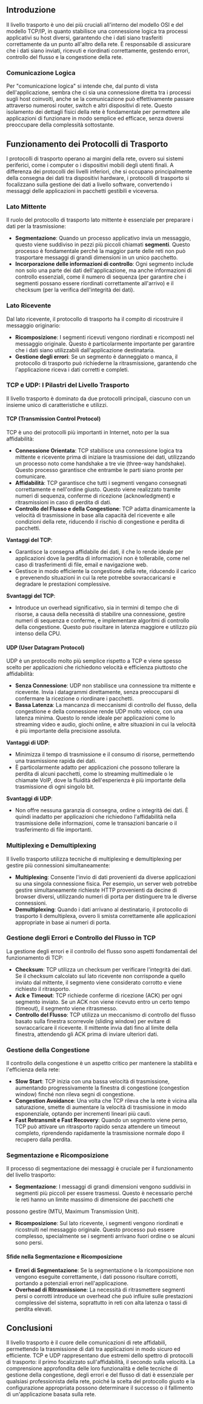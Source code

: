 
## Introduzione
Il livello trasporto è uno dei più cruciali all'interno del modello OSI e del modello TCP/IP, in quanto stabilisce una connessione logica tra processi applicativi su host diversi, garantendo che i dati siano trasferiti correttamente da un punto all'altro della rete. È responsabile di assicurare che i dati siano inviati, ricevuti e riordinati correttamente, gestendo errori, controllo del flusso e la congestione della rete.

### Comunicazione Logica
Per "comunicazione logica" si intende che, dal punto di vista dell'applicazione, sembra che ci sia una connessione diretta tra i processi sugli host coinvolti, anche se la comunicazione può effettivamente passare attraverso numerosi router, switch e altri dispositivi di rete. Questo isolamento dei dettagli fisici della rete è fondamentale per permettere alle applicazioni di funzionare in modo semplice ed efficace, senza doversi preoccupare della complessità sottostante.

## Funzionamento dei Protocolli di Trasporto
I protocolli di trasporto operano ai margini della rete, ovvero sui sistemi periferici, come i computer o i dispositivi mobili degli utenti finali. A differenza dei protocolli dei livelli inferiori, che si occupano principalmente della consegna dei dati tra dispositivi hardware, i protocolli di trasporto si focalizzano sulla gestione dei dati a livello software, convertendo i messaggi delle applicazioni in pacchetti gestibili e viceversa.

### Lato Mittente
Il ruolo del protocollo di trasporto lato mittente è essenziale per preparare i dati per la trasmissione:
- **Segmentazione**: Quando un processo applicativo invia un messaggio, questo viene suddiviso in pezzi più piccoli chiamati **segmenti**. Questo processo è fondamentale perché la maggior parte delle reti non può trasportare messaggi di grandi dimensioni in un unico pacchetto.
- **Incorporazione delle informazioni di controllo**: Ogni segmento include non solo una parte dei dati dell'applicazione, ma anche informazioni di controllo essenziali, come il numero di sequenza (per garantire che i segmenti possano essere riordinati correttamente all'arrivo) e il checksum (per la verifica dell'integrità dei dati).

### Lato Ricevente
Dal lato ricevente, il protocollo di trasporto ha il compito di ricostruire il messaggio originario:
- **Ricomposizione**: I segmenti ricevuti vengono riordinati e ricomposti nel messaggio originale. Questo è particolarmente importante per garantire che i dati siano utilizzabili dall'applicazione destinataria.
- **Gestione degli errori**: Se un segmento è danneggiato o manca, il protocollo di trasporto può richiederne la ritrasmissione, garantendo che l'applicazione riceva i dati corretti e completi.

### TCP e UDP: I Pilastri del Livello Trasporto
Il livello trasporto è dominato da due protocolli principali, ciascuno con un insieme unico di caratteristiche e utilizzi.

#### TCP (Transmission Control Protocol)
TCP è uno dei protocolli più importanti in Internet, noto per la sua affidabilità:
- **Connessione Orientata**: TCP stabilisce una connessione logica tra mittente e ricevente prima di iniziare la trasmissione dei dati, utilizzando un processo noto come handshake a tre vie (three-way handshake). Questo processo garantisce che entrambe le parti siano pronte per comunicare.
- **Affidabilità**: TCP garantisce che tutti i segmenti vengano consegnati correttamente e nell'ordine giusto. Questo viene realizzato tramite numeri di sequenza, conferme di ricezione (acknowledgment) e ritrasmissioni in caso di perdita di dati.
- **Controllo del Flusso e della Congestione**: TCP adatta dinamicamente la velocità di trasmissione in base alla capacità del ricevente e alle condizioni della rete, riducendo il rischio di congestione e perdita di pacchetti.

**Vantaggi del TCP**:
- Garantisce la consegna affidabile dei dati, il che lo rende ideale per applicazioni dove la perdita di informazioni non è tollerabile, come nel caso di trasferimenti di file, email e navigazione web.
- Gestisce in modo efficiente la congestione della rete, riducendo il carico e prevenendo situazioni in cui la rete potrebbe sovraccaricarsi e degradare le prestazioni complessive.

**Svantaggi del TCP**:
- Introduce un overhead significativo, sia in termini di tempo che di risorse, a causa della necessità di stabilire una connessione, gestire numeri di sequenza e conferme, e implementare algoritmi di controllo della congestione. Questo può risultare in latenza maggiore e utilizzo più intenso della CPU.

#### UDP (User Datagram Protocol)
UDP è un protocollo molto più semplice rispetto a TCP e viene spesso scelto per applicazioni che richiedono velocità e efficienza piuttosto che affidabilità:
- **Senza Connessione**: UDP non stabilisce una connessione tra mittente e ricevente. Invia i datagrammi direttamente, senza preoccuparsi di confermare la ricezione o riordinare i pacchetti.
- **Bassa Latenza**: La mancanza di meccanismi di controllo del flusso, della congestione e della connessione rende UDP molto veloce, con una latenza minima. Questo lo rende ideale per applicazioni come lo streaming video e audio, giochi online, e altre situazioni in cui la velocità è più importante della precisione assoluta.

**Vantaggi di UDP**:
- Minimizza il tempo di trasmissione e il consumo di risorse, permettendo una trasmissione rapida dei dati.
- È particolarmente adatto per applicazioni che possono tollerare la perdita di alcuni pacchetti, come lo streaming multimediale o le chiamate VoIP, dove la fluidità dell'esperienza è più importante della trasmissione di ogni singolo bit.

**Svantaggi di UDP**:
- Non offre nessuna garanzia di consegna, ordine o integrità dei dati. È quindi inadatto per applicazioni che richiedono l'affidabilità nella trasmissione delle informazioni, come le transazioni bancarie o il trasferimento di file importanti.

### Multiplexing e Demultiplexing
Il livello trasporto utilizza tecniche di multiplexing e demultiplexing per gestire più connessioni simultaneamente:
- **Multiplexing**: Consente l'invio di dati provenienti da diverse applicazioni su una singola connessione fisica. Per esempio, un server web potrebbe gestire simultaneamente richieste HTTP provenienti da decine di browser diversi, utilizzando numeri di porta per distinguere tra le diverse connessioni.
- **Demultiplexing**: Quando i dati arrivano al destinatario, il protocollo di trasporto li demultiplexa, ovvero li smista correttamente alle applicazioni appropriate in base ai numeri di porta.

### Gestione degli Errori e Controllo del Flusso in TCP
La gestione degli errori e il controllo del flusso sono aspetti fondamentali del funzionamento di TCP:
- **Checksum**: TCP utilizza un checksum per verificare l'integrità dei dati. Se il checksum calcolato sul lato ricevente non corrisponde a quello inviato dal mittente, il segmento viene considerato corrotto e viene richiesto il ritrasporto.
- **Ack e Timeout**: TCP richiede conferme di ricezione (ACK) per ogni segmento inviato. Se un ACK non viene ricevuto entro un certo tempo (timeout), il segmento viene ritrasmesso.
- **Controllo del Flusso**: TCP utilizza un meccanismo di controllo del flusso basato sulla finestra scorrevole (sliding window) per evitare di sovraccaricare il ricevente. Il mittente invia dati fino al limite della finestra, attendendo gli ACK prima di inviare ulteriori dati.

### Gestione della Congestione
Il controllo della congestione è un aspetto critico per mantenere la stabilità e l'efficienza della rete:
- **Slow Start**: TCP inizia con una bassa velocità di trasmissione, aumentando progressivamente la finestra di congestione (congestion window) finché non rileva segni di congestione.
- **Congestion Avoidance**: Una volta che TCP rileva che la rete è vicina alla saturazione, smette di aumentare la velocità di trasmissione in modo esponenziale, optando per incrementi lineari più cauti.
- **Fast Retransmit e Fast Recovery**: Quando un segmento viene perso, TCP può attivare un ritrasporto rapido senza attendere un timeout completo, riprendendo rapidamente la trasmissione normale dopo il recupero dalla perdita.

### Segmentazione e Ricomposizione
Il processo di segmentazione dei messaggi è cruciale per il funzionamento del livello trasporto:
- **Segmentazione**: I messaggi di grandi dimensioni vengono suddivisi in segmenti più piccoli per essere trasmessi. Questo è necessario perché le reti hanno un limite massimo di dimensione dei pacchetti che

 possono gestire (MTU, Maximum Transmission Unit).
- **Ricomposizione**: Sul lato ricevente, i segmenti vengono riordinati e ricostruiti nel messaggio originale. Questo processo può essere complesso, specialmente se i segmenti arrivano fuori ordine o se alcuni sono persi.

#### Sfide nella Segmentazione e Ricomposizione
- **Errori di Segmentazione**: Se la segmentazione o la ricomposizione non vengono eseguite correttamente, i dati possono risultare corrotti, portando a potenziali errori nell'applicazione.
- **Overhead di Ritrasmissione**: La necessità di ritrasmettere segmenti persi o corrotti introduce un overhead che può influire sulle prestazioni complessive del sistema, soprattutto in reti con alta latenza o tassi di perdita elevati.

## Conclusioni
Il livello trasporto è il cuore delle comunicazioni di rete affidabili, permettendo la trasmissione di dati tra applicazioni in modo sicuro ed efficiente. TCP e UDP rappresentano due estremi dello spettro di protocolli di trasporto: il primo focalizzato sull'affidabilità, il secondo sulla velocità. La comprensione approfondita delle loro funzionalità e delle tecniche di gestione della congestione, degli errori e del flusso di dati è essenziale per qualsiasi professionista della rete, poiché la scelta del protocollo giusto e la configurazione appropriata possono determinare il successo o il fallimento di un'applicazione basata sulla rete.
